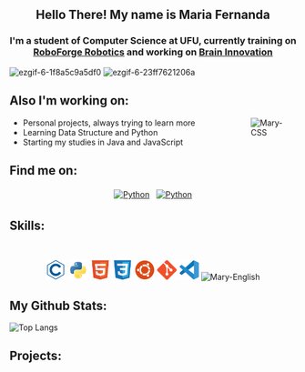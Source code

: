 
<h2 align="center">Hello There! My name is Maria Fernanda</h1>

<h3 align="center">I'm a student of Computer Science at UFU, currently training on <a href="https://roboforgeufu.github.io/">RoboForge Robotics</a> 
and working on <a href="https://inovacaobrain.com.br/">Brain Innovation</a></h2>

![ezgif-6-1f8a5c9a5df0](https://user-images.githubusercontent.com/57708477/138342949-17130cae-1df3-47e2-8e65-7c318ce2d0c8.gif)
![ezgif-6-23ff7621206a](https://user-images.githubusercontent.com/57708477/138342935-12d92c3a-7cf2-4ecc-91fa-2a627e7c2d18.gif)

## Also I'm working on:
<img align="right" alt="Mary-CSS" height="90" width="80" src="https://user-images.githubusercontent.com/57708477/130838973-baf70203-a938-49f7-88ba-93893839e216.png">

- Personal projects, always trying to learn more
- Learning Data Structure and Python
- Starting my studies in Java and JavaScript

## Find me on:


<p align="center">
 <a href="https://www.linkedin.com/in/maria-fernanda-gouveia-083374218/" target="_blank" rel="noopener noreferrer"> <img src="https://cdn.jsdelivr.net/npm/simple-icons@v3/icons/linkedin.svg" alt="Python" height="40" style="vertical-align:top; margin:4px"></a>
 <a href="mailto:mariagouveia.comp@gmail.com"> <img src="https://cdn.jsdelivr.net/npm/simple-icons@v3/icons/gmail.svg" alt="Python" height="40" style="vertical-align:top; margin:4px"></a>
</p>
 
## Skills:

 
 <div style="display: inline_block"><br> 
 <p align = "center">
  <img alt="Mary-C" height="35" width="35" src="https://github.com/devicons/devicon/blob/master/icons/c/c-line.svg">  
  <img alt="Mary-Python" height="35" width="35" src="https://github.com/devicons/devicon/blob/master/icons/python/python-original.svg">
  <img alt="Mary-HTML" height="35" width="35" src="https://github.com/devicons/devicon/blob/master/icons/html5/html5-original.svg">
  <img alt="Mary-CSS" height="35" width="35" src="https://github.com/devicons/devicon/blob/master/icons/css3/css3-original.svg">
  
  <img alt="Mary-Ubuntu" height="35" width="35" src="https://github.com/devicons/devicon/blob/master/icons/ubuntu/ubuntu-plain.svg">
  <img alt="Mary-Git" height="35" width="35" src="https://github.com/devicons/devicon/blob/master/icons/git/git-original.svg">
  <img alt="Mary-Vscode" height="35" width="35" src="https://github.com/devicons/devicon/blob/master/icons/vscode/vscode-original.svg">
  
  <img  alt="Mary-English" height="35" width="35" src="https://user-images.githubusercontent.com/57708477/130839211-2107f09f-56b6-4e56-9d41-5533930befed.png">
  </p>

##  My Github Stats:
  
   ![Top Langs](https://github-readme-stats.vercel.app/api/top-langs/?username=lordmary&theme=github_dark)
  
## Projects:
</div>
